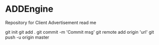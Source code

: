 # ADDEngine
Repository for Client Advertisement
read me


git init
git add .
git commit -m 'Commit msg'
git remote add origin 'url'
git push -u origin master